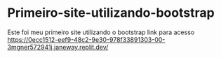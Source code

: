 # Primeiro-site-utilizando-bootstrap
Este foi meu primeiro site utilizando o bootstrap
link para acesso https://0ecc1512-eef9-48c2-9e30-978f33891303-00-3mgner572941j.janeway.replit.dev/
